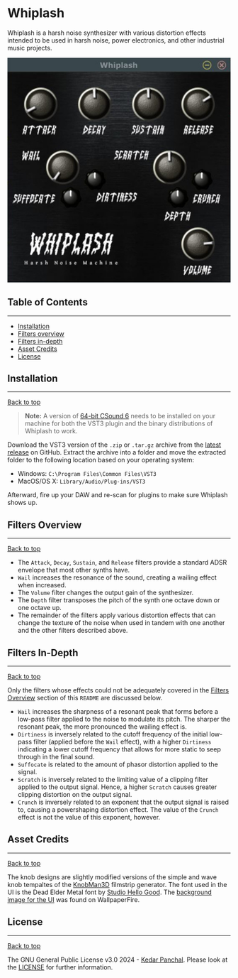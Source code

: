 # Whiplash
Whiplash is a harsh noise synthesizer with various distortion effects intended to be used in harsh noise, power electronics, and other industrial music projects.

![Whiplash GUI](images/synth.JPG)

## Table of Contents

---
* [Installation](#installation)
* [Filters overview](#filters-overview)
* [Filters in-depth](#filters-in-depth)
* [Asset Credits](#asset-credits)
* [License](#license)

## Installation

---
[Back to top](#table-of-contents)

> <b>Note:</b> A version of [64-bit CSound 6](https://csound.com/download.html) needs to be installed on your machine for both the VST3 plugin and the binary distributions of Whiplash to work.

Download the VST3 version of the `.zip` or `.tar.gz` archive from the [latest release](https://github.com/KedarPanchal/whiplash/releases/latest) on GitHub. Extract the archive into a folder and move the extracted folder to the following location based on your operating system:

* Windows: `C:\Program Files\Common Files\VST3`
* MacOS/OS X: `Library/Audio/Plug-ins/VST3`

Afterward, fire up your DAW and re-scan for plugins to make sure Whiplash shows up.

## Filters Overview

---
[Back to top](#table-of-contents)

* The `Attack`, `Decay`, `Sustain`, and `Release` filters provide a standard ADSR envelope that most other synths have.
* `Wail` increases the resonance of the sound, creating a wailing effect when increased.
* The `Volume` filter changes the output gain of the synthesizer.
* The `Depth` filter transposes the pitch of the synth one octave down or one octave up.
* The remainder of the filters apply various distortion effects that can change the texture of the noise when used in tandem with one another and the other filters described above.
  
## Filters In-Depth

---
[Back to top](#table-of-contents)

Only the filters whose effects could not be adequately covered in the [Filters Overview](#filters-overview) section of this `README` are discussed below.

* `Wail` increases the sharpness of a resonant peak that forms before a low-pass filter applied to the noise to modulate its pitch. The sharper the resonant peak, the more pronounced the wailing effect is.
* `Dirtiness` is inversely related to the cutoff frequency of the initial low-pass filter (applied before the `Wail` effect), with a higher `Dirtiness` indicating a lower cutoff frequency that allows for more static to seep through in the final sound.
* `Suffocate` is related to the amount of phasor distortion applied to the signal.
* `Scratch` is inversely related to the limiting value of a clipping filter applied to the output signal. Hence, a higher `Scratch` causes greater clipping distortion on the output signal.
* `Crunch` is inversely related to an exponent that the output signal is raised to, causing a powershaping distortion effect. The value of the `Crunch` effect is not the value of this exponent, however. 

## Asset Credits

---
[Back to top](#table-of-contents)

The knob designs are slightly modified versions of the simple and wave knob tempaltes of the [KnobMan3D](https://github.com/g200kg/knobman3d) filmstrip generator. The font used in the UI is the Dead Elder Metal font by [Studio Hello Good](https://www.fontspace.com/studio-hello-good). The [background image for the UI](https://c4.wallpaperflare.com/wallpaper/158/930/508/black-metal-texture-wallpaper-thumb.jpg) was found on WallpaperFire.

## License

---
[Back to top](#table-of-contents)

The GNU General Public License v3.0 2024 - [Kedar Panchal](https://github.com/KedarPanchal). Please look at the [LICENSE](LICENSE) for further information.
